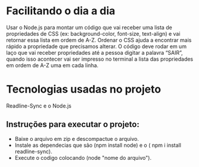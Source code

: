 # Facilitando o dia a dia 

Usar o Node.js para montar um código que vai receber uma lista de
propriedades de CSS (ex: background-color, font-size, text-align) e vai retornar
essa lista em ordem de A-Z. Ordenar o CSS ajuda a encontrar mais rápido a
propriedade que precisamos alterar. O código deve rodar em um laço que vai receber propriedades até a
pessoa digitar a palavra “SAIR”, quando isso acontecer vai ser impresso
no terminal a lista das propriedades em ordem de A-Z uma em cada linha.

# Tecnologias usadas no projeto 

Readline-Sync e o Node.js 

## Instruções para executar o projeto:
 - Baixe o arquivo em zip e descompactue o arquivo.
 - Instale as dependecias que são (npm install node) e o ( npm i install readline-sync).
 - Execute o codigo colocando (node "nome do arquivo"). 
